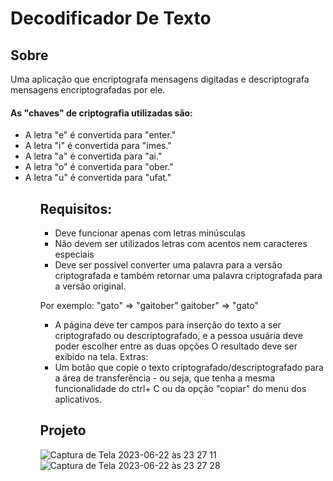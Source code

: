 # Decodificador De Texto

## Sobre
<p>Uma aplicação que encriptografa mensagens digitadas e descriptografa mensagens encriptografadas por ele.</p>

<h4>As "chaves" de criptografia utilizadas são:</h4>
<ul>
<li>A letra "e" é convertida para "enter."</li>
<li>A letra "i" é convertida para "imes."</li>
<li>A letra "a" é convertida para "ai."</li>
<li>
A letra "o" é convertida para "ober."</li>
<li>
A letra "u" é convertida para "ufat."</li>
<ul>

## Requisitos:

 - Deve funcionar apenas com letras minúsculas
 - Não devem ser utilizados letras com acentos nem caracteres especiais
 - Deve ser possível converter uma palavra para a versão criptografada e também retornar uma palavra criptografada para a versão original.

Por exemplo: "gato" => "gaitober" gaitober" => "gato"

 - A página deve ter campos para inserção do texto a ser criptografado ou descriptografado, e a pessoa usuária deve poder escolher entre as duas opções O resultado deve ser exibido na tela. Extras:
- Um botão que copie o texto criptografado/descriptografado para a área de transferência - ou seja, que tenha a mesma funcionalidade do ctrl+ C ou da opção "copiar" do menu dos aplicativos.

## Projeto
![Captura de Tela 2023-06-22 às 23 27 11](https://github.com/shamara-priscila/shamara-priscila.github.io/assets/132709029/59041d37-51ac-4526-b352-ff31ee9d89de)
![Captura de Tela 2023-06-22 às 23 27 28](https://github.com/shamara-priscila/shamara-priscila.github.io/assets/132709029/fe7e8595-d9b2-400a-ab65-3b45984dc960)



